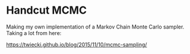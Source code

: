 # Handcut MCMC

Making my own implementation of a Markov Chain Monte Carlo sampler.
Taking a lot from here:

https://twiecki.github.io/blog/2015/11/10/mcmc-sampling/
